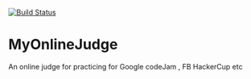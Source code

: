 [![Build Status](https://travis-ci.com/vchalla3/MyOnlineJudge.svg?branch=master)](https://travis-ci.com/vchalla3/MyOnlineJudge)

# MyOnlineJudge
An online judge for practicing for Google codeJam , FB HackerCup etc
